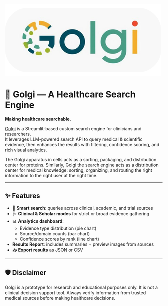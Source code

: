 ![Golgi logo](assets/logo.png)


# 🧬 Golgi — A Healthcare Search Engine
**Making healthcare searchable.**  

[Golgi](https://goooolgi.streamlit.app/) is a Streamlit-based custom search engine for clinicians and researchers.  
It leverages LLM-powered search API to query medical & scientific evidence, then enhances the results with filtering, confidence scoring, and rich visual analytics.  

The Golgi apparatus in cells acts as a sorting, packaging, and distribution center for proteins. Similarly, Golgi the search engine acts as a distribution center for medical knowledge: sorting, organizing, and routing the right information to the right user at the right time.

---

## ✨ Features

- 🔎 **Smart search**: queries across clinical, academic, and trial sources  
- 🩺 **Clinical & Scholar modes** for strict or broad evidence gathering  
- 📊 **Analytics dashboard**:
  - Evidence type distribution (pie chart)  
  - Source/domain counts (bar chart)  
  - Confidence scores by rank (line chart)  
- **Results Report**: includes summaries + preview images from sources  
- 📥 **Export results** as JSON or CSV  
---

## 🛡️ Disclaimer

Golgi is a prototype for research and educational purposes only. It is not a clinical decision support tool. Always verify information from trusted medical sources before making healthcare decisions.
